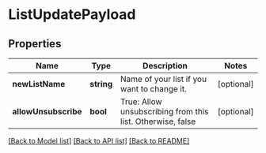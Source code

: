 # ListUpdatePayload

## Properties
Name | Type | Description | Notes
------------ | ------------- | ------------- | -------------
**newListName** | **string** | Name of your list if you want to change it. | [optional] 
**allowUnsubscribe** | **bool** | True: Allow unsubscribing from this list. Otherwise, false | [optional] 

[[Back to Model list]](../README.md#documentation-for-models) [[Back to API list]](../README.md#documentation-for-api-endpoints) [[Back to README]](../README.md)


